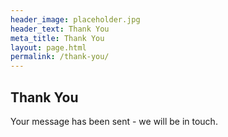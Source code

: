 ```yaml
---
header_image: placeholder.jpg
header_text: Thank You
meta_title: Thank You
layout: page.html
permalink: /thank-you/
---
```

## Thank You

Your message has been sent - we will be in touch.
